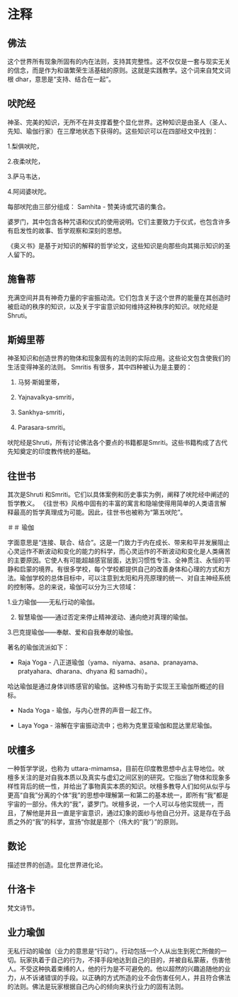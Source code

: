 # 注释

## 佛法

这个世界所有现象所固有的内在法则，支持其完整性。这不仅仅是一套与现实无关的信念，而是作为和谐繁荣生活基础的原则。这就是实践教学。这个词来自梵文词根 dhar，意思是“支持、结合在一起”。

## 吠陀经

神圣、完美的知识，无所不在并支撑着整个显化世界。这种知识是由圣人（圣人、先知、瑜伽行家）在三摩地状态下获得的。这些知识可以在四部经文中找到：

1.梨俱吠陀，

2.夜柔吠陀，

3.萨马韦达，

4.阿闼婆吠陀。

每部吠陀由三部分组成： Samhita - 赞美诗或咒语的集合。

婆罗门，其中包含各种咒语和仪式的使用说明。它们主要致力于仪式，也包含许多有启发性的故事、哲学观察和深刻的思想。

《奥义书》是基于对知识的解释的哲学论文，这些知识是向那些向其揭示知识的圣人留下的。

## 施鲁蒂

充满空间并具有神奇力量的宇宙振动流。它们包含关于这个世界的能量在其创造时被启动的秩序的知识，以及关于宇宙意识如何维持这种秩序的知识。吠陀经是Shruti。

## 斯姆里蒂

神圣知识和创造世界的物体和现象固有的法则的实际应用。这些论文包含使我们的生活变得神圣的法则。 Smritis 有很多，其中四种被认为是主要的：

1. 马努·斯姆里蒂，

2. Yajnavalkya-smriti，

3. Sankhya-smriti，

4. Parasara-smriti。

吠陀经是Shruti，所有讨论佛法各个要点的书籍都是Smriti。这些书籍构成了古代先知奠定的印度教传统的基础。

## 往世书

其次是Shruti 和Smriti。它们以具体案例和历史事实为例，阐释了吠陀经中阐述的哲学教义。 《往世书》风格中固有的丰富的寓言和隐喻使得用简单的人类语言解释最高的哲学真理成为可能。因此，往世书也被称为“第五吠陀”。

＃＃ 瑜伽

字面意思是“连接、联合、结合”。这是一门致力于内在成长、带来和平并发展阻止心灵运作不断波动和变化的能力的科学，而心灵运作的不断波动和变化是人类痛苦的主要原因。它使人有可能超越感官层面，达到习惯性专注、全神贯注、永恒的平静和启蒙的境界。有很多学校，每个学校都提供自己的改善身体和心理的方式和方法。瑜伽学校的总体目标中，可以注意到太阳和月亮原理的统一、对自主神经系统的控制等。总的来说，瑜伽可以分为三大领域：

1.业力瑜伽——无私行动的瑜伽。

2. 智慧瑜伽——通过否定来停止精神波动、通向绝对真理的瑜伽。

3.巴克提瑜伽——奉献、爱和自我奉献的瑜伽。

著名的瑜伽流派如下：

- Raja Yoga - 八正道瑜伽（yama、niyama、asana、pranayama、pratyahara、dharana、dhyana 和 samadhi）。

哈达瑜伽是通过身体训练感官的瑜伽。这种练习有助于实现王王瑜伽所概述的目标。

- Nada Yoga - 瑜伽，与内心世界的声音一起工作。

- Laya Yoga - 溶解在宇宙振动流中；也称为克里亚瑜伽和昆达里尼瑜伽。

## 吠檀多

一种哲学学说，也称为 uttara-mimamsa，目前在印度教思想中占主导地位。吠檀多关注的是对自我本质以及真实与虚幻之间区别的研究。它指出了物体和现象多样性背后的统一性，并给出了事物真实本质的知识。吠檀多教导人们如何从似乎与更高“自我”分离的个体“我”的思想中理解第一和第二的基本统一，即所有“我”都是宇宙的一部分。伟大的“我”，婆罗门。吠檀多说，一个人可以与他实现统一，而且，了解他是并且一直是宇宙意识，通过幻象的面纱与他自己分开。这是存在于品质之外的“我”的科学，宣扬“你就是那个（伟大的“我”）”的原则。

## 数论

描述世界的创造。显化世界进化论。

## 什洛卡

梵文诗节。

## 业力瑜伽

无私行动的瑜伽（业力的意思是“行动”）。行动包括一个人从出生到死亡所做的一切。玩家执着于自己的行为，不择手段地达到自己的目的，并被自私蒙蔽，伤害他人。不受这种执着束缚的人，他的行为是不可避免的。他以超然的兴趣追随他的业力，从不诉诸错误的手段。以正确的方式所造的业不会伤害任何人，并且符合佛法的法则。佛法是玩家根据自己内心的倾向来执行业力的固有法则。

